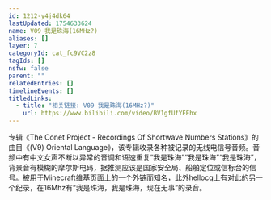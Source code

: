```yaml
---
id: 1212-y4j4dk64
lastUpdated: 1754633624
name: V09 我是珠海(16MHz?)
aliases: []
layer: 7
categoryId: cat_fc9VC2z8
tagIds: []
nsfw: false
parent: ""
relatedEntries: []
timelineEvents: []
titledLinks:
  - title: "相关链接: V09 我是珠海(16MHz?)"
    url: https://www.bilibili.com/video/BV1gfUfYEEhx
---
```


专辑《The Conet Project - Recordings Of Shortwave Numbers Stations》的曲目《(V9) Oriental Language》，该专辑收录各种被记录的无线电信号音频。音频中有中文女声不断以异常的音调和语速重复“我是珠海”“我是珠海”“我是珠海”，背景音有模糊的摩尔斯电码，据推测应该是国家安全局、船舶定位或信标台的信号。被用于Minecraft维基页面上的一个外链而知名，此外hellocq上有对此的另一个纪录，在16Mhz有“我是珠海，我是珠海，现在无事”的录音。